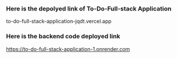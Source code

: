 ### Here is the depolyed link of To-Do-Full-stack Application
to-do-full-stack-application-jqdt.vercel.app

### Here is the backend code deployed link
https://to-do-full-stack-application-1.onrender.com
